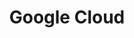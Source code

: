 ---
title: Google Cloud
categories:
  - cloud
docs:
  - id: java
    url: https://www.testcontainers.org/modules/gcloud/
    example: |
      ```java
      var bigtable = new BigtableEmulatorContainer(
        DockerImageName.parse("gcr.io/google.com/cloudsdktool/google-cloud-cli:380.0.0-emulators")
      );
      bigtable.start();
      ```
description: |
  Google's Cloud SDK provides a platform to work with the services provided through their Cloud Platform.
  Currently, this module supports Bigtable, Datastore, Firestore, Spanner, and Pub/Sub emulators.
---